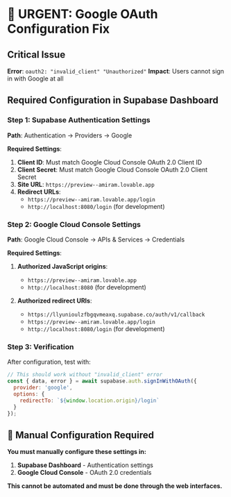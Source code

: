 # 🚨 URGENT: Google OAuth Configuration Fix

## Critical Issue
**Error**: `oauth2: "invalid_client" "Unauthorized"`
**Impact**: Users cannot sign in with Google at all

## Required Configuration in Supabase Dashboard

### Step 1: Supabase Authentication Settings
**Path**: Authentication → Providers → Google

**Required Settings**:
1. **Client ID**: Must match Google Cloud Console OAuth 2.0 Client ID
2. **Client Secret**: Must match Google Cloud Console OAuth 2.0 Client Secret
3. **Site URL**: `https://preview--amiram.lovable.app`
4. **Redirect URLs**: 
   - `https://preview--amiram.lovable.app/login`
   - `http://localhost:8080/login` (for development)

### Step 2: Google Cloud Console Settings
**Path**: Google Cloud Console → APIs & Services → Credentials

**Required Settings**:
1. **Authorized JavaScript origins**:
   - `https://preview--amiram.lovable.app`
   - `http://localhost:8080` (for development)

2. **Authorized redirect URIs**:
   - `https://llyunioulzfbgqvmeaxq.supabase.co/auth/v1/callback`
   - `https://preview--amiram.lovable.app/login`
   - `http://localhost:8080/login` (for development)

### Step 3: Verification
After configuration, test with:
```javascript
// This should work without "invalid_client" error
const { data, error } = await supabase.auth.signInWithOAuth({
  provider: 'google',
  options: {
    redirectTo: `${window.location.origin}/login`
  }
});
```

## 🔧 Manual Configuration Required
**You must manually configure these settings in:**
1. **Supabase Dashboard** - Authentication settings
2. **Google Cloud Console** - OAuth 2.0 credentials

**This cannot be automated and must be done through the web interfaces.**